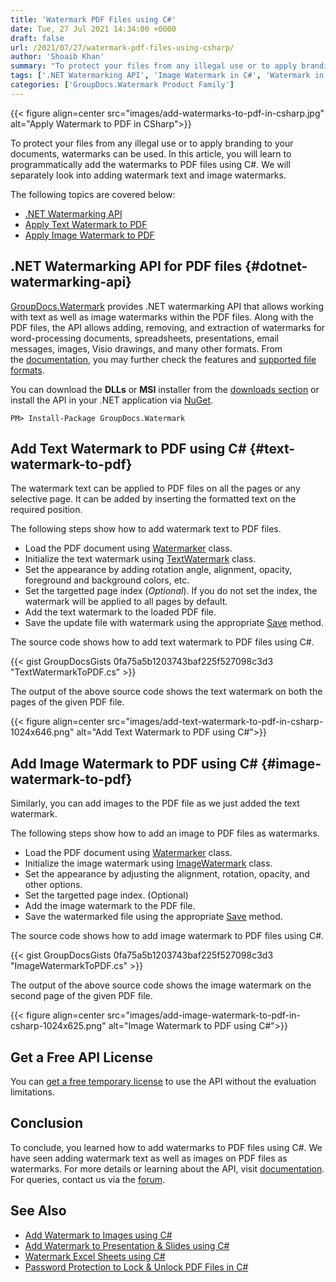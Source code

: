```yaml
---
title: 'Watermark PDF Files using C#'
date: Tue, 27 Jul 2021 14:34:00 +0000
draft: false
url: /2021/07/27/watermark-pdf-files-using-csharp/
author: 'Shoaib Khan'
summary: "To protect your files from any illegal use or to apply branding to your documents, watermarks can be used . In this article, you will learn to programmatically add the watermarks to PDF files using C#. We will separately looking into adding watermark text and image watermarks."
tags: ['.NET Watermarking API', 'Image Watermark in C#', 'Watermark in C#', 'Watermark PDF in C#', 'Watermark Text in C#']
categories: ['GroupDocs.Watermark Product Family']
---
```




{{< figure align=center src="images/add-watermarks-to-pdf-in-csharp.jpg" alt="Apply Watermark to PDF in CSharp">}}


To protect your files from any illegal use or to apply branding to your documents, watermarks can be used. In this article, you will learn to programmatically add the watermarks to PDF files using C#. We will separately look into adding watermark text and image watermarks.

The following topics are covered below:

*   [.NET Watermarking API][1]
*   [Apply Text Watermark to PDF][2]
*   [Apply Image Watermark to PDF][3]

## .NET Watermarking API for PDF files {#dotnet-watermarking-api}

[GroupDocs.Watermark][4] provides .NET watermarking API that allows working with text as well as image watermarks within the PDF files. Along with the PDF files, the API allows adding, removing, and extraction of watermarks for word-processing documents, spreadsheets, presentations, email messages, images, Visio drawings, and many other formats. From the [documentation][5], you may further check the features and [supported file formats][6].

You can download the **DLLs** or **MSI** installer from the [downloads section][7] or install the API in your .NET application via [NuGet][8].

```
PM> Install-Package GroupDocs.Watermark
```

## Add Text Watermark to PDF using C# {#text-watermark-to-pdf}

The watermark text can be applied to PDF files on all the pages or any selective page. It can be added by inserting the formatted text on the required position.

The following steps show how to add watermark text to PDF files.

*   Load the PDF document using [Watermarker][9] class.
*   Initialize the text watermark using [TextWatermark][10] class.
*   Set the appearance by adding rotation angle, alignment, opacity, foreground and background colors, etc.
*   Set the targetted page index (_Optional_). If you do not set the index, the watermark will be applied to all pages by default.
*   Add the text watermark to the loaded PDF file.
*   Save the update file with watermark using the appropriate [Save][11] method.

The source code shows how to add text watermark to PDF files using C#.

{{< gist GroupDocsGists 0fa75a5b1203743baf225f527098c3d3 "TextWatermarkToPDF.cs" >}}

The output of the above source code shows the text watermark on both the pages of the given PDF file.



{{< figure align=center src="images/add-text-watermark-to-pdf-in-csharp-1024x646.png" alt="Add Text Watermark to PDF using C#">}}


## Add Image Watermark to PDF using C# {#image-watermark-to-pdf}

Similarly, you can add images to the PDF file as we just added the text watermark.

The following steps show how to add an image to PDF files as watermarks.

*   Load the PDF document using [Watermarker][12] class.
*   Initialize the image watermark using [ImageWatermark][13] class.
*   Set the appearance by adjusting the alignment, rotation, opacity, and other options.
*   Set the targetted page index. (Optional)
*   Add the image watermark to the PDF file.
*   Save the watermarked file using the appropriate [Save][14] method.

The source code shows how to add image watermark to PDF files using C#.

{{< gist GroupDocsGists 0fa75a5b1203743baf225f527098c3d3 "ImageWatermarkToPDF.cs" >}}

The output of the above source code shows the image watermark on the second page of the given PDF file.



{{< figure align=center src="images/add-image-watermark-to-pdf-in-csharp-1024x625.png" alt="Image Watermark to PDF using C#">}}


## Get a Free API License

You can [get a free temporary license][15] to use the API without the evaluation limitations.

## Conclusion

To conclude, you learned how to add watermarks to PDF files using C#. We have seen adding watermark text as well as images on PDF files as watermarks. For more details or learning about the API, visit [documentation][16]. For queries, contact us via the [forum][17].

## See Also

*   [Add Watermark to Images using C#][18]
*   [Add Watermark to Presentation & Slides using C#][19]
*   [Watermark Excel Sheets using C#][20]
*   [Password Protection to Lock & Unlock PDF Files in C#][21]







[1]: #dotnet-watermarking-api
[2]: #text-watermark-to-pdf
[3]: #image-watermark-to-pdf
[4]: https://docs.groupdocs.com/watermark
[5]: https://docs.groupdocs.com/watermark/net
[6]: https://docs.groupdocs.com/watermark/net/supported-document-formats/
[7]: https://downloads.groupdocs.com/watermark
[8]: https://www.nuget.org/packages/groupdocs.watermark
[9]: https://apireference.groupdocs.com/watermark/net/groupdocs.watermark/watermarker
[10]: https://apireference.groupdocs.com/watermark/net/groupdocs.watermark.watermarks/textwatermark
[11]: https://apireference.groupdocs.com/watermark/net/groupdocs.watermark/watermarker/methods/save/index
[12]: https://apireference.groupdocs.com/watermark/net/groupdocs.watermark/watermarker
[13]: https://apireference.groupdocs.com/watermark/net/groupdocs.watermark.watermarks/imagewatermark
[14]: https://apireference.groupdocs.com/watermark/net/groupdocs.watermark/watermarker/methods/save/index
[15]: https://purchase.groupdocs.com/temporary-license
[16]: https://docs.groupdocs.com/watermark/
[17]: https://forum.groupdocs.com/
[18]: https://blog.groupdocs.com/2020/12/20/add-watermark-to-images-using-csharp-dotnet/
[19]: https://blog.groupdocs.com/2021/05/01/add-watermark-to-presentations-using-csharp/
[20]: https://blog.groupdocs.com/2021/11/04/watermark-excel-sheets-using-csharp/
[21]: https://blog.groupdocs.com/2021/11/17/password-protection-to-pdf-files-in-csharp/

